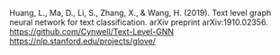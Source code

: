 Huang, L., Ma, D., Li, S., Zhang, X., & Wang, H. (2019). Text level graph neural network for text classification. arXiv preprint arXiv:1910.02356.
https://github.com/Cynwell/Text-Level-GNN
https://nlp.stanford.edu/projects/glove/